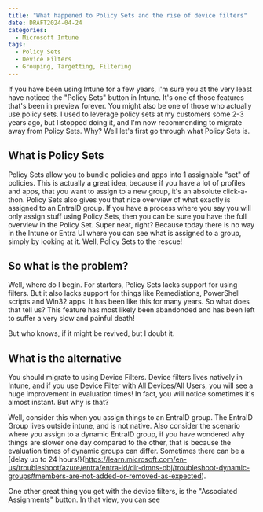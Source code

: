 ```yaml
---
title: "What happened to Policy Sets and the rise of device filters"
date: DRAFT2024-04-24
categories:
  - Microsoft Intune
tags:
  - Policy Sets
  - Device Filters
  - Grouping, Targetting, Filtering
---
```


If you have been using Intune for a few years, I'm sure you at the very least have noticed the "Policy Sets" button in Intune. It's one of those features that's been in preview forever. You might also be one of those who actually use policy sets.
I used to leverage policy sets at my customers some 2-3 years ago, but I stopped doing it, and I'm now recommending to migrate away from Policy Sets. Why? Well let's first go through what Policy Sets is.

## What is Policy Sets
Policy Sets allow you to bundle policies and apps into 1 assignable "set" of policies. This is actually a great idea, because if you have a lot of profiles and apps, that you want to assign to a new group, it's an absolute click-a-thon. Policy Sets also gives you that nice overview of what exactly is assigned to an EntraID group. If you have a process where you say you will only assign stuff using Policy Sets, then you can be sure you have the full overview in the Policy Set. Super neat, right? Because today there is no way in the Intune or Entra UI where you can see what is assigned to a group, simply by looking at it. Well, Policy Sets to the rescue!

## So what is the problem?
Well, where do I begin. For starters, Policy Sets lacks support for using filters. But it also lacks support for things like Remediations, PowerShell scripts and Win32 apps. It has been like this for many years. So what does that tell us? This feature has most likely been abandonded and has been left to suffer a very slow and painful death!

But who knows, if it might be revived, but I doubt it.

## What is the alternative
You should migrate to using Device Filters. Device filters lives natively in Intune, and if you use Device Filter with All Devices/All Users, you will see a huge improvement in evaluation times! In fact, you will notice sometimes it's almost instant. But why is that?

Well, consider this when you assign things to an EntraID group. The EntraID Group lives outside intune, and is not native. Also consider the scenario where you assign to a dynamic EntraID group, if you have wondered why things are slower one day compared to the other, that is because the evaluation times of dynamic groups can differ. Sometimes there can be a [delay up to 24 hours!}(https://learn.microsoft.com/en-us/troubleshoot/azure/entra/entra-id/dir-dmns-obj/troubleshoot-dynamic-groups#members-are-not-added-or-removed-as-expected).

One other great thing you get with the device filters, is the "Associated Assignments" button. In that view, you can see 
